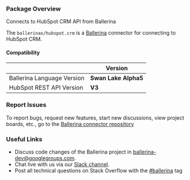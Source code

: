 ### Package Overview

Connects to HubSpot CRM API from Ballerina

The `ballerinax/hubspot.crm` is a [Ballerina](https://ballerina.io/) connector for connecting to HubSpot CRM.

#### Compatibility
|                               | Version               |
|-------------------------------|-----------------------|
| Ballerina Language Version    | **Swan Lake Alpha5**   |
| HubSpot REST API Version      | **V3**                |

### Report Issues
To report bugs, request new features, start new discussions, view project boards, etc., go to the [Ballerina connector repository](https://github.com/ballerina-platform/ballerinax-openapi-connectors)
### Useful Links
- Discuss code changes of the Ballerina project in [ballerina-dev@googlegroups.com](mailto:ballerina-dev@googlegroups.com).
- Chat live with us via our [Slack channel](https://ballerina.io/community/slack/).
- Post all technical questions on Stack Overflow with the [#ballerina](https://stackoverflow.com/questions/tagged/ballerina) tag
